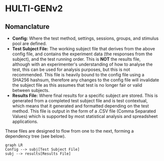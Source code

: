 # HULTI-GENv2

## Nomanclature

* **Config:**	 Where the test method, settings, sessions, groups, and stimulus pool are defined.
* **Test Subject File:** The working subject file that derives from the above config file, and contains the experiment data (the responses from the subject), and the test running order. This is **NOT** the results file, although with an experimenter's understanding of how to analyse the test, this can be used for analysis purposes, but this is not recommended. This file is heavily bound to the config file using a SHA256 hashsum, therefore any changes to the config file will invalidate the subject file as this assumes that test is no longer fair or valid between subjects.
* **Results File:** Where final results for a specific subject are stored. This is generated from a completed test subject file and is test contextual, which means that it generated and formatted depending on the test method. This file is output in the form of a .CSV file (Comma Separated Values) which is supported by most statistical analysis and spreadsheet applications.

These files are designed to flow from one to the next, forming a dependency tree (see below).

```mermaid
graph LR
Config --> subj[Test Subject File]
subj --> results[Results File]
```
